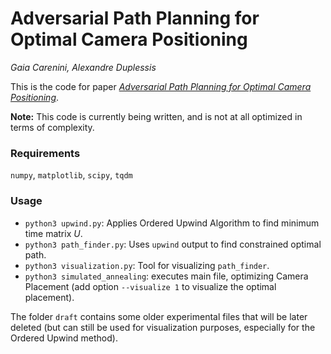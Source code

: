 # Adversarial Path Planning for Optimal Camera Positioning
_Gaia Carenini, Alexandre Duplessis_

This is the code for paper [_Adversarial Path Planning for Optimal Camera Positioning_](https://raw.githubusercontent.com/alexandreduplessis/Clean_Robotics_project/master/Camera_Placement_Paper.pdf).

**Note:** This code is currently being written, and is not at all optimized in terms of complexity.

### Requirements
`numpy`, `matplotlib`, `scipy`, `tqdm`

### Usage
- `python3 upwind.py`: Applies Ordered Upwind Algorithm to find minimum time matrix $U$.
- `python3 path_finder.py`: Uses `upwind` output to find constrained optimal path.
- `python3 visualization.py`: Tool for visualizing `path_finder`.
- `python3 simulated_annealing`: executes main file, optimizing Camera Placement (add option `--visualize 1` to visualize the optimal placement).

The folder `draft` contains some older experimental files that will be later deleted (but can still be used for visualization purposes, especially for the Ordered Upwind method).
